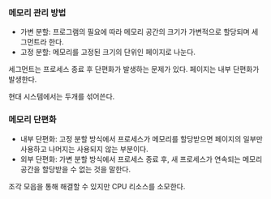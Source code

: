 ### 메모리 관리 방법

- 가변 분할: 프로그램의 필요에 따라 메모리 공간의 크기가 가변적으로 할당되며 세그먼트라 한다.
- 고정 분할: 메모리를 고정된 크기의 단위인 페이지로 나눈다.

세그먼트는 프로세스 종료 후 단편화가 발생하는 문제가 있다. 페이지는 내부 단편화가 발생한다.

현대 시스템에서는 두개를 섞어쓴다.

### 메모리 단편화

- 내부 단편화: 고정 분할 방식에서 프로세스가 메모리를 할당받으면 페이지의 일부만 사용하고 나머지는 사용되지 않는 부분이다.
- 외부 단편화: 가변 분할 방식에서 프로세스 종료 후, 새 프로세스가 연속되는 메모리 공간을 할당받을 수 없는 것을 말한다.

조각 모읍을 통해 해결할 수 있지만 CPU 리소스를 소모한다.
